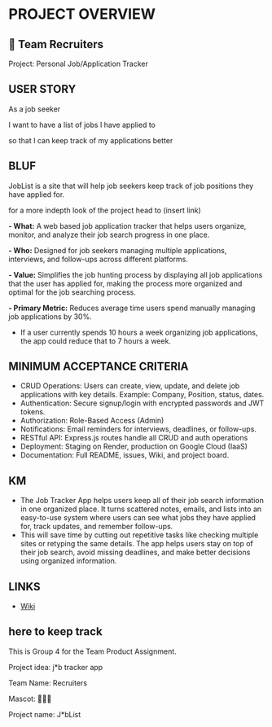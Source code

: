 # PROJECT OVERVIEW

## 🥀 Team Recruiters
Project: Personal Job/Application Tracker

## USER STORY

As a job seeker

I want to have a list of jobs I have applied to

so that I can keep track of my applications better

## BLUF
JobList is a site that will help job seekers keep track of job positions they have applied for.

for a more indepth look of the project head to (insert link)

**- What:** A web based job application tracker that helps users organize, monitor, and analyze their job search progress in one place. <br>

**- Who:** Designed for job seekers managing multiple applications, interviews, and follow-ups across different platforms. <br>

**- Value:** Simplifies the job hunting process by displaying all job applications that the user has applied for, making the process more organized and optimal for the job searching process. <br>

**- Primary Metric:** Reduces average time users spend manually managing job applications by 30%. <br>

- If a user currently spends 10 hours a week organizing job applications, the app could reduce that to 7 hours a week.

## MINIMUM ACCEPTANCE CRITERIA
- CRUD Operations: Users can create, view, update, and delete job applications with key details. Example: Company, Position, status, dates.
- Authentication: Secure signup/login with encrypted passwords and JWT tokens.
- Authorization: Role-Based Access (Admin)
- Notifications: Email reminders for interviews, deadlines, or follow-ups.
- RESTful API: Express.js routes handle all CRUD and auth operations
- Deployment: Staging on Render, production on Google Cloud (IaaS)
- Documentation: Full README, issues, Wiki, and project board.

## KM
- The Job Tracker App helps users keep all of their job search information in one organized place. It turns scattered notes, emails, and lists into an easy-to-use system where users can see what jobs they have applied for, track updates, and remember follow-ups. <br>
- This will save time by cutting out repetitive tasks like checking multiple sites or retyping the same details. The app helps users stay on top of their job search, avoid missing deadlines, and make better decisions using organized information.

## LINKS
* [Wiki](https://github.com/gageb3/JobList/wiki)

## here to keep track
This is Group 4 for the Team Product Assignment.

Project idea: j*b tracker app

Team Name: Recruiters

Mascot: 🥀🥀🥀

Project name: J*bList
